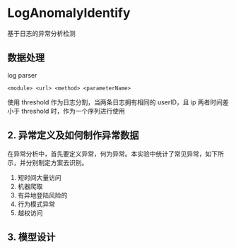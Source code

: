 # LogAnomalyIdentify

基于日志的异常分析检测

## 数据处理

log parser

`<module> <url> <method> <parameterName>`

使用 threshold 作为日志分割，当两条日志拥有相同的 userID，且 ip 两者时间差 小于 threshold 时，作为一个序列进行使用

## 2. 异常定义及如何制作异常数据

在异常分析中，首先要定义异常，何为异常。本实验中统计了常见异常，如下所示，并分别制定方案去识别。

1. 短时间大量访问
2. 机器爬取
3. 有异地登陆风险的
4. 行为模式异常
5. 越权访问

## 3. 模型设计
